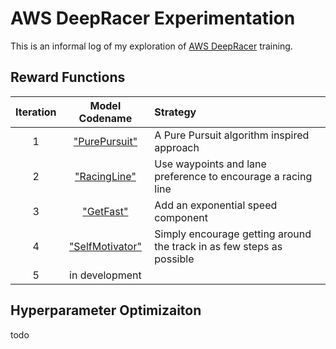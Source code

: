 # AWS DeepRacer Experimentation

This is an informal log of my exploration of [AWS DeepRacer](https://aws.amazon.com/deepracer/) training.

## Reward Functions

|Iteration|Model Codename|Strategy| 
| :---: |:---:|:-----|
|1|["PurePursuit"](./iterations/v1-PurePursuit.md)|A Pure Pursuit algorithm inspired approach|
|2|["RacingLine"](./iterations/v2-RacingLine.md)|Use waypoints and lane preference to encourage a racing line|
|3|["GetFast"](./iterations/v3-GetFast.md)|Add an exponential speed component|
|4|["SelfMotivator"](./iterations/v4-SelfMotivator)|Simply encourage getting around the track in as few steps as possible|
|5|in development||

## Hyperparameter Optimizaiton
todo